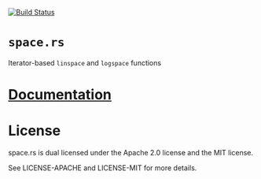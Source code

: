 [![Build Status][status]](https://travis-ci.org/japaric/space.rs)

# `space.rs`

Iterator-based `linspace` and `logspace` functions

# [Documentation][docs]

# License

space.rs is dual licensed under the Apache 2.0 license and the MIT license.

See LICENSE-APACHE and LICENSE-MIT for more details.

[docs]: http://rust-ci.org/japaric/space.rs/doc/space/
[status]: https://travis-ci.org/japaric/space.rs.svg?branch=master

